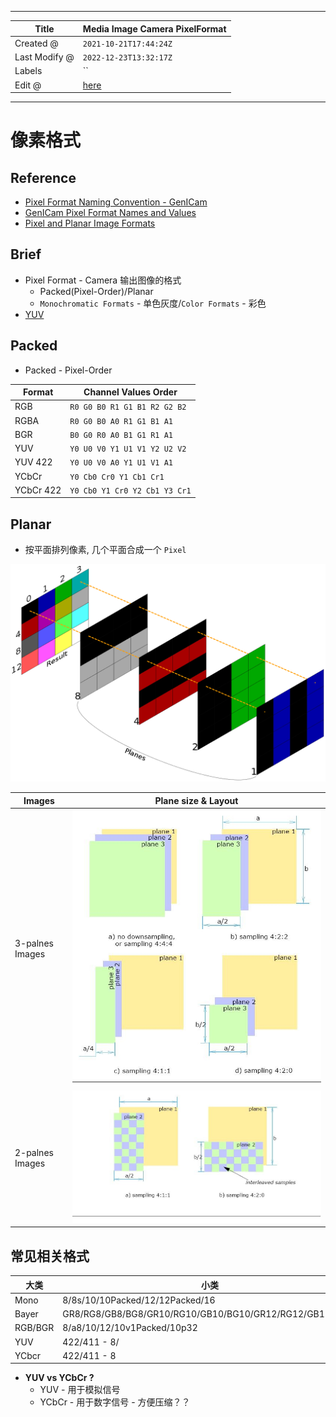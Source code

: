 -----

| Title         | Media Image Camera PixelFormat                        |
| ------------- | ----------------------------------------------------- |
| Created @     | `2021-10-21T17:44:24Z`                                |
| Last Modify @ | `2022-12-23T13:32:17Z`                                |
| Labels        | \`\`                                                  |
| Edit @        | [here](https://github.com/junxnone/aiwiki/issues/119) |

-----

# 像素格式

## Reference

  - [Pixel Format Naming Convention -
    GenICam](https://www.emva.org/wp-content/uploads/GenICam_PFNC_2_1.pdf)
  - [GenICam Pixel Format Names and
    Values](https://www.emva.org/wp-content/uploads/GenICamPixelFormatValues.pdf)
  - [Pixel and Planar Image
    Formats](https://www.intel.com/content/www/us/en/develop/documentation/ipp-dev-reference/top/volume-2-image-processing/image-color-conversion/pixel-and-planar-image-formats.html)

## Brief

  - Pixel Format - Camera 输出图像的格式
      - Packed(Pixel-Order)/Planar
      - `Monochromatic Formats` - 单色灰度/`Color Formats` - 彩色
  - [YUV](/YUV)

## Packed

  - Packed - Pixel-Order

| Format    | Channel Values Order          |
| --------- | ----------------------------- |
| RGB       | `R0 G0 B0 R1 G1 B1 R2 G2 B2`  |
| RGBA      | `R0 G0 B0 A0 R1 G1 B1 A1`     |
| BGR       | `B0 G0 R0 A0 B1 G1 R1 A1`     |
| YUV       | `Y0 U0 V0 Y1 U1 V1 Y2 U2 V2`  |
| YUV 422   | `Y0 U0 V0 A0 Y1 U1 V1 A1`     |
| YCbCr     | `Y0 Cb0 Cr0 Y1 Cb1 Cr1`       |
| YCbCr 422 | `Y0 Cb0 Y1 Cr0 Y2 Cb1 Y3 Cr1` |

## Planar

  - 按平面排列像素, 几个平面合成一个 `Pixel`

![image](media/6b403f95f12ea4cfdaba6aa7200a972ce1f39e2a.png)

| Images          | Plane size & Layout                                          |
| --------------- | ------------------------------------------------------------ |
| 3-palnes Images | ![image](media/2846873952ec9a64a33a7b7facfac60a6a341f01.png) |
| 2-palnes Images | ![image](media/b8a7debd8fae22250f6c9918c4b5f30e8dc52f2c.png) |

## 常见相关格式

| 大类      | 小类                                                      |
| ------- | ------------------------------------------------------- |
| Mono    | 8/8s/10/10Packed/12/12Packed/16                         |
| Bayer   | GR8/RG8/GB8/BG8/GR10/RG10/GB10/BG10/GR12/RG12/GB12/BG12 |
| RGB/BGR | 8/a8/10/12/10v1Packed/10p32                             |
| YUV     | 422/411 - 8/                                            |
| YCbcr   | 422/411 - 8                                             |

  - **YUV vs YCbCr ?**
      - YUV - 用于模拟信号
      - YCbCr - 用于数字信号 - 方便压缩？？
